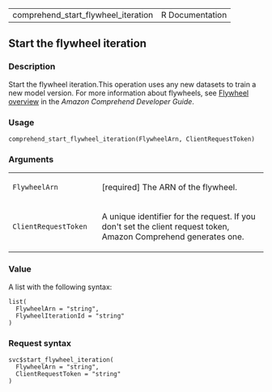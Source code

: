 <table style="width: 100%;">
<tbody>
<tr class="odd">
<td>comprehend_start_flywheel_iteration</td>
<td style="text-align: right;">R Documentation</td>
</tr>
</tbody>
</table>

## Start the flywheel iteration

### Description

Start the flywheel iteration.This operation uses any new datasets to
train a new model version. For more information about flywheels, see
[Flywheel
overview](https://docs.aws.amazon.com/comprehend/latest/dg/flywheels-about.html)
in the *Amazon Comprehend Developer Guide*.

### Usage

    comprehend_start_flywheel_iteration(FlywheelArn, ClientRequestToken)

### Arguments

<table>
<colgroup>
<col style="width: 35%" />
<col style="width: 65%" />
</colgroup>
<tbody>
<tr class="odd">
<td><code
id="comprehend_start_flywheel_iteration_:_FlywheelArn">FlywheelArn</code></td>
<td><p>[required] The ARN of the flywheel.</p></td>
</tr>
<tr class="even">
<td><code
id="comprehend_start_flywheel_iteration_:_ClientRequestToken">ClientRequestToken</code></td>
<td><p>A unique identifier for the request. If you don't set the client
request token, Amazon Comprehend generates one.</p></td>
</tr>
</tbody>
</table>

### Value

A list with the following syntax:

    list(
      FlywheelArn = "string",
      FlywheelIterationId = "string"
    )

### Request syntax

    svc$start_flywheel_iteration(
      FlywheelArn = "string",
      ClientRequestToken = "string"
    )
